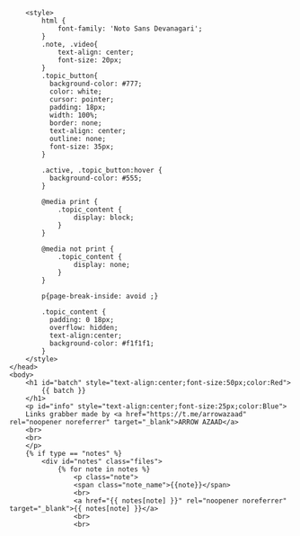 <!doctype html>
<html>
    <head>
        <link href="https://fonts.googleapis.com/css?family=Noto+Sans+Devanagari" rel="stylesheet"/>
        <meta http-equiv="Content-Type" content="text/html; charset=utf-8">
        <title>{{ title }}</title>

        <style>
            html {
                font-family: 'Noto Sans Devanagari';
            }
            .note, .video{
                text-align: center;
                font-size: 20px;
            }
            .topic_button{
              background-color: #777;
              color: white;
              cursor: pointer;
              padding: 18px;
              width: 100%;
              border: none;
              text-align: center;
              outline: none;
              font-size: 35px;
            }

            .active, .topic_button:hover {
              background-color: #555;
            }

            @media print {
                .topic_content {
                    display: block;
                }
            }

            @media not print {
                .topic_content {
                    display: none;
                }
            }

            p{page-break-inside: avoid ;}

            .topic_content {
              padding: 0 18px;
              overflow: hidden;
              text-align:center;
              background-color: #f1f1f1;
            }
        </style>
    </head>
    <body>
        <h1 id="batch" style="text-align:center;font-size:50px;color:Red">
            {{ batch }}
        </h1>
        <p id="info" style="text-align:center;font-size:25px;color:Blue">
        Links grabber made by <a href="https://t.me/arrowazaad" rel="noopener noreferrer" target="_blank">ARROW AZAAD</a>
        <br>
        <br>
        </p>
        {% if type == "notes" %}
            <div id="notes" class="files">
                {% for note in notes %}
                    <p class="note">
                    <span class="note_name">{{note}}</span>
                    <br>
                    <a href="{{ notes[note] }}" rel="noopener noreferrer" target="_blank">{{ notes[note] }}</a>
                    <br>
                    <br>
